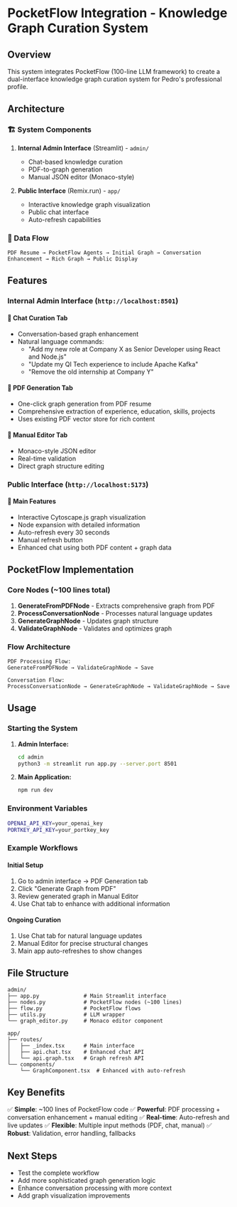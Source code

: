 # PocketFlow Integration - Knowledge Graph Curation System

## Overview

This system integrates PocketFlow (100-line LLM framework) to create a dual-interface knowledge graph curation system for Pedro's professional profile.

## Architecture

### 🏗️ System Components

1. **Internal Admin Interface** (Streamlit) - `admin/`
   - Chat-based knowledge curation
   - PDF-to-graph generation
   - Manual JSON editor (Monaco-style)

2. **Public Interface** (Remix.run) - `app/`
   - Interactive knowledge graph visualization
   - Public chat interface
   - Auto-refresh capabilities

### 🔄 Data Flow

```
PDF Resume → PocketFlow Agents → Initial Graph → Conversation Enhancement → Rich Graph → Public Display
```

## Features

### Internal Admin Interface (`http://localhost:8501`)

#### 💬 Chat Curation Tab
- Conversation-based graph enhancement
- Natural language commands:
  - "Add my new role at Company X as Senior Developer using React and Node.js"
  - "Update my QI Tech experience to include Apache Kafka"
  - "Remove the old internship at Company Y"

#### 📄 PDF Generation Tab
- One-click graph generation from PDF resume
- Comprehensive extraction of experience, education, skills, projects
- Uses existing PDF vector store for rich content

#### 📝 Manual Editor Tab
- Monaco-style JSON editor
- Real-time validation
- Direct graph structure editing

### Public Interface (`http://localhost:5173`)

#### 🎯 Main Features
- Interactive Cytoscape.js graph visualization
- Node expansion with detailed information
- Auto-refresh every 30 seconds
- Manual refresh button
- Enhanced chat using both PDF content + graph data

## PocketFlow Implementation

### Core Nodes (~100 lines total)

1. **GenerateFromPDFNode** - Extracts comprehensive graph from PDF
2. **ProcessConversationNode** - Processes natural language updates
3. **GenerateGraphNode** - Updates graph structure
4. **ValidateGraphNode** - Validates and optimizes graph

### Flow Architecture

```
PDF Processing Flow:
GenerateFromPDFNode → ValidateGraphNode → Save

Conversation Flow:
ProcessConversationNode → GenerateGraphNode → ValidateGraphNode → Save
```

## Usage

### Starting the System

1. **Admin Interface:**
   ```bash
   cd admin
   python3 -m streamlit run app.py --server.port 8501
   ```

2. **Main Application:**
   ```bash
   npm run dev
   ```

### Environment Variables

```bash
OPENAI_API_KEY=your_openai_key
PORTKEY_API_KEY=your_portkey_key
```

### Example Workflows

#### Initial Setup
1. Go to admin interface → PDF Generation tab
2. Click "Generate Graph from PDF"
3. Review generated graph in Manual Editor
4. Use Chat tab to enhance with additional information

#### Ongoing Curation
1. Use Chat tab for natural language updates
2. Manual Editor for precise structural changes
3. Main app auto-refreshes to show changes

## File Structure

```
admin/
├── app.py              # Main Streamlit interface
├── nodes.py            # PocketFlow nodes (~100 lines)
├── flow.py             # PocketFlow flows
├── utils.py            # LLM wrapper
└── graph_editor.py     # Monaco editor component

app/
├── routes/
│   ├── _index.tsx      # Main interface
│   ├── api.chat.tsx    # Enhanced chat API
│   └── api.graph.tsx   # Graph refresh API
└── components/
    └── GraphComponent.tsx  # Enhanced with auto-refresh
```

## Key Benefits

✅ **Simple**: ~100 lines of PocketFlow code
✅ **Powerful**: PDF processing + conversation enhancement + manual editing
✅ **Real-time**: Auto-refresh and live updates
✅ **Flexible**: Multiple input methods (PDF, chat, manual)
✅ **Robust**: Validation, error handling, fallbacks

## Next Steps

- Test the complete workflow
- Add more sophisticated graph generation logic
- Enhance conversation processing with more context
- Add graph visualization improvements
